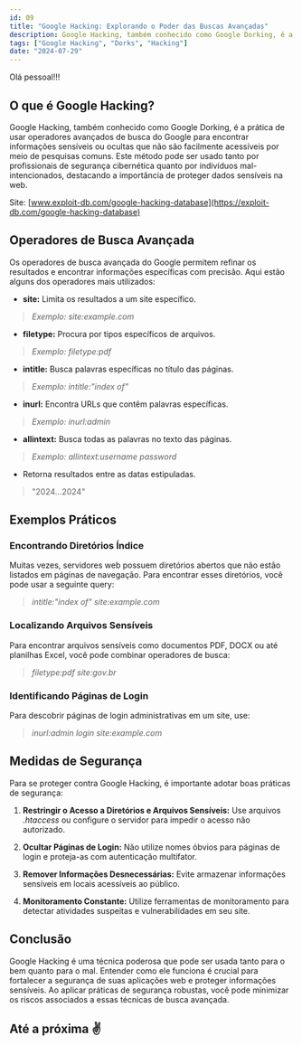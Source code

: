 ```yaml
---
id: 09
title: "Google Hacking: Explorando o Poder das Buscas Avançadas"
description: Google Hacking, também conhecido como Google Dorking, é a prática de usar operadores avançados de busca do Google para...
tags: ["Google Hacking", "Dorks", "Hacking"]
date: "2024-07-29"
---
```


Olá pessoal!!!

## O que é Google Hacking?

Google Hacking, também conhecido como Google Dorking, é a prática de usar operadores avançados de busca do Google para encontrar informações sensíveis ou ocultas que não são facilmente acessíveis por meio de pesquisas comuns. Este método pode ser usado tanto por profissionais de segurança cibernética quanto por indivíduos mal-intencionados, destacando a importância de proteger dados sensíveis na web.

Site: [www.exploit-db.com/google-hacking-database](https://exploit-db.com/google-hacking-database)


## Operadores de Busca Avançada

Os operadores de busca avançada do Google permitem refinar os resultados e encontrar informações específicas com precisão. Aqui estão alguns dos operadores mais utilizados:

- **site:** Limita os resultados a um site específico.

> *Exemplo: site:example.com*

- **filetype:** Procura por tipos específicos de arquivos.

> *Exemplo: filetype:pdf*

- **intitle:** Busca palavras específicas no título das páginas.

> *Exemplo: intitle:"index of"*

- **inurl:** Encontra URLs que contêm palavras específicas.

> *Exemplo: inurl:admin*

- **allintext:** Busca todas as palavras no texto das páginas.

> *Exemplo: allintext:username password*

- Retorna resultados entre as datas estipuladas.

> "2024…2024"

## Exemplos Práticos

### Encontrando Diretórios Índice

Muitas vezes, servidores web possuem diretórios abertos que não estão listados em páginas de navegação. Para encontrar esses diretórios, você pode usar a seguinte query:

> *intitle:"index of" site:example.com*

### Localizando Arquivos Sensíveis

Para encontrar arquivos sensíveis como documentos PDF, DOCX ou até planilhas Excel, você pode combinar operadores de busca:

> *filetype:pdf site:gov.br*

### Identificando Páginas de Login

Para descobrir páginas de login administrativas em um site, use:

> *inurl:admin login site:example.com*

## Medidas de Segurança

Para se proteger contra Google Hacking, é importante adotar boas práticas de segurança:

1. **Restringir o Acesso a Diretórios e Arquivos Sensíveis:** Use arquivos *.htaccess* ou configure o servidor para impedir o acesso não autorizado.

2. **Ocultar Páginas de Login:** Não utilize nomes óbvios para páginas de login e proteja-as com autenticação multifator.

3. **Remover Informações Desnecessárias:** Evite armazenar informações sensíveis em locais acessíveis ao público.

4. **Monitoramento Constante:** Utilize ferramentas de monitoramento para detectar atividades suspeitas e vulnerabilidades em seu site.

## Conclusão

Google Hacking é uma técnica poderosa que pode ser usada tanto para o bem quanto para o mal. Entender como ele funciona é crucial para fortalecer a segurança de suas aplicações web e proteger informações sensíveis. Ao aplicar práticas de segurança robustas, você pode minimizar os riscos associados a essas técnicas de busca avançada.

## Até a próxima ✌️